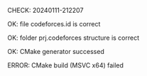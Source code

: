CHECK: 20240111-212207
OK: file codeforces.id is correct
OK: folder prj.codeforces structure is correct
OK: CMake generator successed
ERROR: CMake build (MSVC x64) failed
